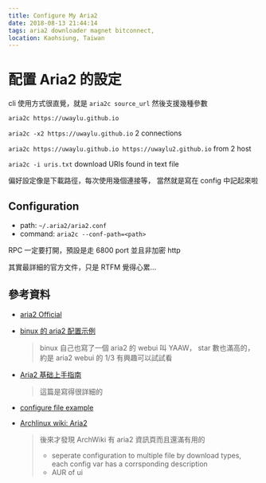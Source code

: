 ```yaml
---
title: Configure My Aria2
date: 2018-08-13 21:44:14
tags: aria2 downloader magnet bitconnect,
location: Kaohsiung, Taiwan
---
```


# 配置 Aria2 的設定

cli 使用方式很直覺，就是 `aria2c source_url` 然後支援幾種參數

`aria2c https://uwaylu.github.io`

`aria2c -x2 https://uwaylu.github.io` 2 connections

`aria2c https://uwaylu.github.io https://uwaylu2.github.io` from 2 host

`aria2c -i uris.txt` download URIs found in text file

偏好設定像是下載路徑，每次使用幾個連接等，
當然就是寫在 config 中記起來啦

## Configuration

- path: `~/.aria2/aria2.conf`
- command: `aria2c --conf-path=<path>`

RPC 一定要打開，預設是走 6800 port 並且非加密 http

其實最詳細的官方文件，只是 RTFM 覺得心累...

## 參考資料

- [aria2 Official](https://aria2.github.io/)

- [binux 的 aria2 配置示例](https://binux.blog/2012/12/aria2-examples/)

  > binux 自己也寫了一個 aria2 的 webui 叫 YAAW，
  > star 數也滿高的，約是 aria2 webui 的 1/3
  > 有興趣可以試試看

- [Aria2 基础上手指南](https://zhuanlan.zhihu.com/p/30666881)

  > 這篇是寫得很詳細的

- [configure file example](http://aria2c.com/usage.html)

- [Archlinux wiki: Aria2](https://wiki.archlinux.org/index.php/aria2)

  > 後來才發現 ArchWiki 有 aria2 資訊頁而且還滿有用的
  >
  > - seperate configuration to multiple file by download types,
  >   each config var has a corrsponding description
  > - AUR of ui
